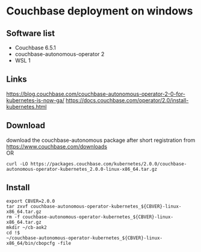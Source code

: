 # Couchbase deployment on windows  

## Software list 
* Couchbase 6.5.1
* couchbase-autonomous-operator 2
* WSL 1


## Links
https://blog.couchbase.com/couchbase-autonomous-operator-2-0-for-kubernetes-is-now-ga/
https://docs.couchbase.com/operator/2.0/install-kubernetes.html


## Download
download the couchbase-autonomous package after short registration from  
https://www.couchbase.com/downloads  
OR
```
curl -LO https://packages.couchbase.com/kubernetes/2.0.0/couchbase-autonomous-operator-kubernetes_2.0.0-linux-x86_64.tar.gz
```

## Install 
```
export CBVER=2.0.0
tar zxvf couchbase-autonomous-operator-kubernetes_${CBVER}-linux-x86_64.tar.gz
rm -f couchbase-autonomous-operator-kubernetes_${CBVER}-linux-x86_64.tar.gz
mkdir ~/cb-aok2
cd !$
~/couchbase-autonomous-operator-kubernetes_${CBVER}-linux-x86_64/bin/cbopcfg -file
```
